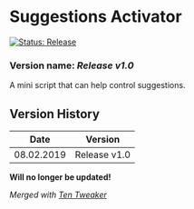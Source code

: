 # Suggestions Activator

[![Status: Release](https://img.shields.io/badge/Status-Release-green.svg?style=for-the-badge)](#)

### Version name: *Release v1.0*

A mini script that can help control suggestions.



## Version History
| Date       | Version      |
|------------|--------------|
| 08.02.2019 | Release v1.0 |

**Will no longer be updated!**

*Merged with [Ten Tweaker](https://github.com/MikronT/TenTweaker "Ten Tweaker Repository")*